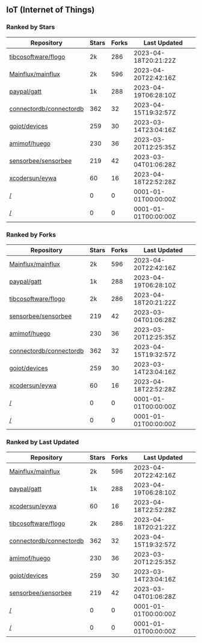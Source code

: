 ## IoT (Internet of Things)

### Ranked by Stars

| Repository | Stars | Forks | Last Updated |
|------------|-------|-------|--------------|
| [tibcosoftware/flogo](https://github.com/tibcosoftware/flogo) | 2k | 286 | 2023-04-18T20:21:22Z |
| [Mainflux/mainflux](https://github.com/Mainflux/mainflux) | 2k | 596 | 2023-04-20T22:42:16Z |
| [paypal/gatt](https://github.com/paypal/gatt) | 1k | 288 | 2023-04-19T06:28:10Z |
| [connectordb/connectordb](https://github.com/connectordb/connectordb) | 362 | 32 | 2023-04-15T19:32:57Z |
| [goiot/devices](https://github.com/goiot/devices) | 259 | 30 | 2023-03-14T23:04:16Z |
| [amimof/huego](https://github.com/amimof/huego) | 230 | 36 | 2023-03-20T12:25:35Z |
| [sensorbee/sensorbee](https://github.com/sensorbee/sensorbee) | 219 | 42 | 2023-03-04T01:06:28Z |
| [xcodersun/eywa](https://github.com/xcodersun/eywa) | 60 | 16 | 2023-04-18T22:52:28Z |
| [/](https://github.com/hybridgroup/gobot/) | 0 | 0 | 0001-01-01T00:00:00Z |
| [/](https://github.com/vaelen/iot/) | 0 | 0 | 0001-01-01T00:00:00Z |

### Ranked by Forks

| Repository | Stars | Forks | Last Updated |
|------------|-------|-------|--------------|
| [Mainflux/mainflux](https://github.com/Mainflux/mainflux) | 2k | 596 | 2023-04-20T22:42:16Z |
| [paypal/gatt](https://github.com/paypal/gatt) | 1k | 288 | 2023-04-19T06:28:10Z |
| [tibcosoftware/flogo](https://github.com/tibcosoftware/flogo) | 2k | 286 | 2023-04-18T20:21:22Z |
| [sensorbee/sensorbee](https://github.com/sensorbee/sensorbee) | 219 | 42 | 2023-03-04T01:06:28Z |
| [amimof/huego](https://github.com/amimof/huego) | 230 | 36 | 2023-03-20T12:25:35Z |
| [connectordb/connectordb](https://github.com/connectordb/connectordb) | 362 | 32 | 2023-04-15T19:32:57Z |
| [goiot/devices](https://github.com/goiot/devices) | 259 | 30 | 2023-03-14T23:04:16Z |
| [xcodersun/eywa](https://github.com/xcodersun/eywa) | 60 | 16 | 2023-04-18T22:52:28Z |
| [/](https://github.com/hybridgroup/gobot/) | 0 | 0 | 0001-01-01T00:00:00Z |
| [/](https://github.com/vaelen/iot/) | 0 | 0 | 0001-01-01T00:00:00Z |

### Ranked by Last Updated

| Repository | Stars | Forks | Last Updated |
|------------|-------|-------|--------------|
| [Mainflux/mainflux](https://github.com/Mainflux/mainflux) | 2k | 596 | 2023-04-20T22:42:16Z |
| [paypal/gatt](https://github.com/paypal/gatt) | 1k | 288 | 2023-04-19T06:28:10Z |
| [xcodersun/eywa](https://github.com/xcodersun/eywa) | 60 | 16 | 2023-04-18T22:52:28Z |
| [tibcosoftware/flogo](https://github.com/tibcosoftware/flogo) | 2k | 286 | 2023-04-18T20:21:22Z |
| [connectordb/connectordb](https://github.com/connectordb/connectordb) | 362 | 32 | 2023-04-15T19:32:57Z |
| [amimof/huego](https://github.com/amimof/huego) | 230 | 36 | 2023-03-20T12:25:35Z |
| [goiot/devices](https://github.com/goiot/devices) | 259 | 30 | 2023-03-14T23:04:16Z |
| [sensorbee/sensorbee](https://github.com/sensorbee/sensorbee) | 219 | 42 | 2023-03-04T01:06:28Z |
| [/](https://github.com/hybridgroup/gobot/) | 0 | 0 | 0001-01-01T00:00:00Z |
| [/](https://github.com/vaelen/iot/) | 0 | 0 | 0001-01-01T00:00:00Z |

